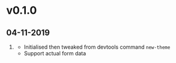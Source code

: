 # v0.1.0
##  04-11-2019

1. [](#new)
    * Initialised then tweaked from devtools command `new-theme`
    * Support actual form data

